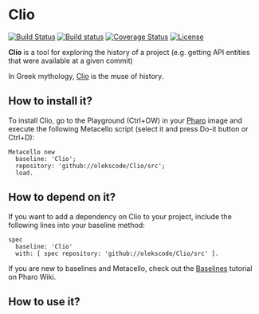 # Clio

[![Build Status](https://travis-ci.org/olekscode/Clio.svg?branch=master)](https://travis-ci.org/olekscode/Clio)
[![Build status](https://ci.appveyor.com/api/projects/status/89vqb46105kxi3lb?svg=true)](https://ci.appveyor.com/project/olekscode/clio)
[![Coverage Status](https://coveralls.io/repos/github/olekscode/Clio/badge.svg?branch=master)](https://coveralls.io/github/olekscode/Clio?branch=master)
[![License](https://img.shields.io/badge/license-MIT-blue.svg)](https://raw.githubusercontent.com/olekscode/Clio/master/LICENSE)

**Clio** is a tool for exploring the history of a project (e.g. getting API entities that were available at a given commit)

In Greek mythology, [Clio](https://en.wikipedia.org/wiki/Clio) is the muse of history.

## How to install it?

To install Clio, go to the Playground (Ctrl+OW) in your [Pharo](https://pharo.org/) image and execute the following Metacello script (select it and press Do-it button or Ctrl+D):

```Smalltalk
Metacello new
  baseline: 'Clio';
  repository: 'github://olekscode/Clio/src';
  load.
```

## How to depend on it?

If you want to add a dependency on Clio to your project, include the following lines into your baseline method:

```Smalltalk
spec
  baseline: 'Clio'
  with: [ spec repository: 'github://olekscode/Clio/src' ].
```

If you are new to baselines and Metacello, check out the [Baselines](https://github.com/pharo-open-documentation/pharo-wiki/blob/master/General/Baselines.md) tutorial on Pharo Wiki.

## How to use it?



